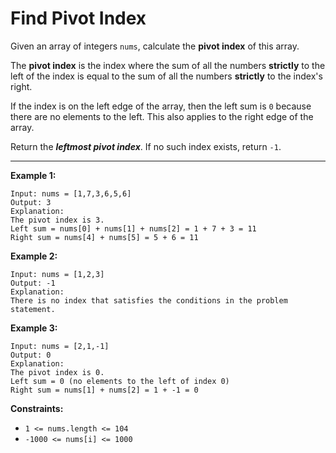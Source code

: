 <h1>Find Pivot Index</h1>

Given an array of integers `nums`, calculate the __pivot index__ of this array.

The __pivot index__ is the index where the sum of all the numbers __strictly__ to the left of the index is equal to the sum of all the numbers __strictly__ to the index's right.

If the index is on the left edge of the array, then the left sum is `0` because there are no elements to the left. This also applies to the right edge of the array.

Return the ___leftmost pivot index___. If no such index exists, return `-1`.

<hr>

__Example 1:__

```
Input: nums = [1,7,3,6,5,6]
Output: 3
Explanation:
The pivot index is 3.
Left sum = nums[0] + nums[1] + nums[2] = 1 + 7 + 3 = 11
Right sum = nums[4] + nums[5] = 5 + 6 = 11
```
__Example 2:__
```
Input: nums = [1,2,3]
Output: -1
Explanation:
There is no index that satisfies the conditions in the problem statement.
```
__Example 3:__
```
Input: nums = [2,1,-1]
Output: 0
Explanation:
The pivot index is 0.
Left sum = 0 (no elements to the left of index 0)
Right sum = nums[1] + nums[2] = 1 + -1 = 0
```

__Constraints:__

- `1 <= nums.length <= 104`
- `-1000 <= nums[i] <= 1000`
